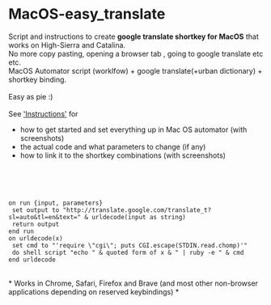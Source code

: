 # MacOS-easy_translate
Script and instructions to create **google translate shortkey for MacOS** that works on High-Sierra and Catalina. </br>
No more copy pasting, opening a browser tab , going to google translate etc etc. </br>MacOS Automator script (worklfow) + google translate(+urban dictionary) + shortkey binding.</br>
</br>
Easy as pie :)
</br>
</br>
See ['Instructions'](/Instructions.md) for</br>
- how to get started and set everything up in Mac OS automator (with screenshots)
- the actual code and what parameters to change (if any)
- how to link it to the shortkey combinations (with screenshots)
</br>
</br>
</br>


```
on run {input, parameters}
 set output to "http://translate.google.com/translate_t?sl=auto&tl=en&text=" & urldecode(input as string)
 return output
end run
on urldecode(x)
 set cmd to "'require \"cgi\"; puts CGI.escape(STDIN.read.chomp)'"
 do shell script "echo " & quoted form of x & " | ruby -e " & cmd
end urldecode
```

</br>
* Works in Chrome, Safari, Firefox and Brave (and most other non-browser applications depending on reserved keybindings) *
